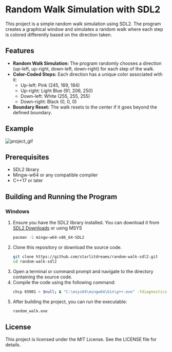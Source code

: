 # Random Walk Simulation with SDL2

This project is a simple random walk simulation using SDL2. The program creates a graphical window and simulates a random walk where each step is colored differently based on the direction taken.

## Features

- **Random Walk Simulation:** The program randomly chooses a direction (up-left, up-right, down-left, down-right) for each step of the walk.
- **Color-Coded Steps:** Each direction has a unique color associated with it:
  - Up-left: Pink (245, 169, 184)
  - Up-right: Light Blue (91, 206, 250)
  - Down-left: White (255, 255, 255)
  - Down-right: Black (0, 0, 0)
- **Boundary Reset:** The walk resets to the center if it goes beyond the defined boundary.

## Example
![project_gif](https://github.com/StarlitDreams/Random-Walk-SDL2-/assets/40852436/3fc8f25e-7ea1-46d8-af3a-492f3bcaca0b)

## Prerequisites

- SDL2 library
- Mingw-w64 or any compatible compiler
- C++17 or later

## Building and Running the Program

### Windows

1. Ensure you have the SDL2 library installed. You can download it from [SDL2 Downloads](https://www.libsdl.org/download-2.0.php) or using MSYS
   ```sh
   pacman -S mingw-w64-x86_64-SDL2
3. Clone this repository or download the source code.
    ```bash
   git clone https://github.com/starlitdreams/random-walk-sdl2.git
   cd random-walk-sdl2
5. Open a terminal or command prompt and navigate to the directory containing the source code.
6. Compile the code using the following command:
   ```sh
   chcp 65001 > $null; & "C:\msys64\mingw64\bin\g++.exe" -fdiagnostics-color=always -g "path_to_your_source_code\random_walk.cpp" -o "path_to_your_output_directory\random_walk.exe" -lmingw32 -lSDL2main -lSDL2 -mwindows -LC:\msys64\mingw64\lib -IC:\msys64\mingw64\include\SDL2 -Dmain=SDL_main
7. After building the project, you can run the executable:
   ```sh
   random_walk.exe
   
## License

This project is licensed under the MIT License. See the LICENSE file for details.

